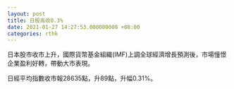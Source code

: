 ```yaml
---
layout: post
title: 日股高收0.3%
date: 2021-01-27 14:27:53.000000000 +08:00
categories: rthk
---
```


日本股市收市上升，國際貨幣基金組織(IMF)上調全球經濟增長預測後，市場憧憬企業盈利好轉，帶動大市表現。

日經平均指數收市報28635點，升89點，升幅0.31%。
